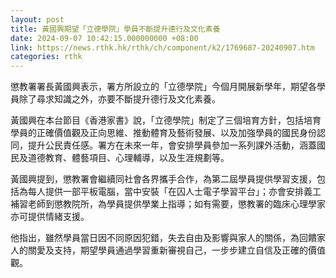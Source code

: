 ```yaml
---
layout: post
title: 黃國興期望「立德學院」學員不斷提升德行及文化素養
date: 2024-09-07 10:42:15.000000000 +08:00
link: https://news.rthk.hk/rthk/ch/component/k2/1769687-20240907.htm
categories: rthk
---
```


懲教署署長黃國興表示，署方所設立的「立德學院」今個月開展新學年，期望各學員除了尋求知識之外，亦要不斷提升德行及文化素養。

黃國興在本台節目《香港家書》說，「立德學院」制定了三個培育方針，包括培育學員的正確價值觀及正向思維、推動體育及藝術發展、以及加強學員的國民身份認同，提升公民責任感。署方在未來一年，會安排學員參加一系列課外活動，涵蓋國民及道德教育、體藝項目、心理輔導，以及生涯規劃等。

黃國興提到，懲教署會繼續同社會各界攜手合作，為第二屆學員提供學習支援，包括為每人提供一部平板電腦，當中安裝「在囚人士電子學習平台」；亦會安排義工補習老師到懲教院所，為學員提供學業上指導；如有需要，懲教署的臨床心理學家亦可提供情緒支援。

他指出，雖然學員當日因不同原因犯錯，失去自由及影響與家人的關係，為回饋家人的關愛及支持，期望學員通過學習重新審視自己，一步步建立自信及正確的價值觀。

